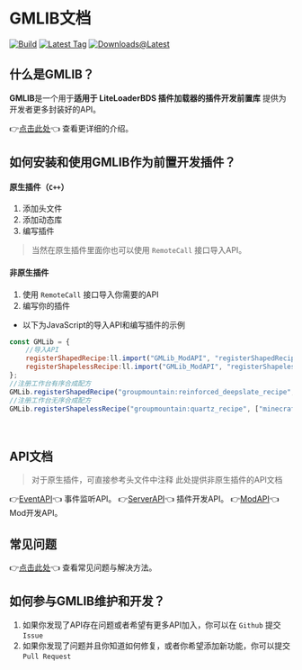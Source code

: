 # GMLIB文档

[![Build](https://img.shields.io/github/actions/workflow/status/GroupMountain/GMLIB/cmake_repo.yml?style=for-the-badge)](https://github.com/LiteLDev/LiteLoader/actions)
[![Latest Tag](https://img.shields.io/github/v/tag/GroupMountain/GMLIB?label=LATEST%20TAG&style=for-the-badge)](https://github.com/GroupMountain/GMLIB/releases/latest)
[![Downloads@Latest](https://img.shields.io/github/downloads/GroupMountain/GMLIB/latest/total?style=for-the-badge)](https://github.com/GroupMountain/GMLIB/releases/latest)

## 什么是GMLIB？

**GMLIB**是一个用于**适用于 LiteLoaderBDS 插件加载器的插件开发前置库** 提供为开发者更多封装好的API。

👉[点击此处](https://github.com/GroupMountain/GMLIB/blob/main/README.md)👈 查看更详细的介绍。

## 如何安装和使用GMLIB作为前置开发插件？

#### 原生插件（`C++`）
1. 添加头文件
2. 添加动态库
3. 编写插件
> 当然在原生插件里面你也可以使用 `RemoteCall` 接口导入API。

#### 非原生插件
1. 使用 `RemoteCall` 接口导入你需要的API
2. 编写你的插件
- 以下为JavaScript的导入API和编写插件的示例
```javascript
const GMLib = {   
    //导入API                   
    registerShapedRecipe:ll.import("GMLib_ModAPI", "registerShapedRecipe"),
    registerShapelessRecipe:ll.import("GMLib_ModAPI", "registerShapelessRecipe")
};
//注册工作台有序合成配方
GMLib.registerShapedRecipe("groupmountain:reinforced_deepslate_recipe", ["ABA", "BBB", "ABA"], ["minecraft:echo_shard", "minecraft:deepslate"], "minecraft:reinforced_deepslate", 1, "AlwaysUnlocked");
//注册工作台无序合成配方
GMLib.registerShapelessRecipe("groupmountain:quartz_recipe", ["minecraft:quartz_block"], "minecraft:quartz", 9, "AlwaysUnlocked");
```
<br/>

## API文档
> 对于原生插件，可直接参考头文件中注释
> 此处提供非原生插件的API文档

👉[EventAPI](/EventAPI.md)👈 事件监听API。
👉[ServerAPI](/Server.md)👈 插件开发API。
👉[ModAPI](/ModAPI.md)👈 Mod开发API。

## 常见问题

👉[点击此处](/FAQ.md)👈 查看常见问题与解决方法。

## 如何参与GMLIB维护和开发？

1. 如果你发现了API存在问题或者希望有更多API加入，你可以在 `Github` 提交 `Issue`
2. 如果你发现了问题并且你知道如何修复，或者你希望添加新功能，你可以提交 `Pull Request`